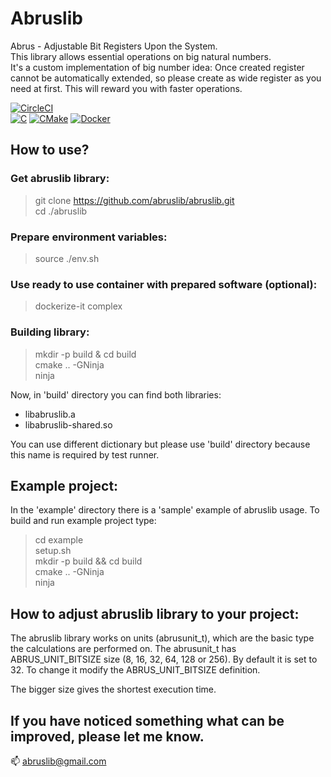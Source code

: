 # Abruslib

Abrus - Adjustable Bit Registers Upon the System.  
This library allows essential operations on big natural numbers.  
It's a custom implementation of big number idea:
Once created register cannot be automatically extended, so please create as wide register as you need at first.
This will reward you with faster operations.

[![CircleCI](https://dl.circleci.com/status-badge/img/gh/abruslib/abruslib/tree/master.svg?style=svg)](https://dl.circleci.com/status-badge/redirect/gh/abruslib/abruslib/tree/master)  
[![C](https://img.shields.io/badge/C-00599C?style=for-the-badge&logo=c&logoColor=white)](https://www.cprogramming.com/)
[![CMake](https://img.shields.io/badge/CMake-064F8C?style=for-the-badge&logo=cmake&logoColor=white)](https://cmake.org/) 
[![Docker](https://img.shields.io/badge/Docker-2CA5E0?style=for-the-badge&logo=docker&logoColor=white)](https://hub.docker.com/r/abruslib/abruslib-image)


## How to use?

### Get abruslib library:
> git clone https://github.com/abruslib/abruslib.git  
> cd ./abruslib  

### Prepare environment variables:
> source ./env.sh  

### Use ready to use container with prepared software (optional):
> dockerize-it complex

### Building library:
> mkdir -p build & cd build  
> cmake .. -GNinja  
> ninja

Now, in 'build' directory you can find both libraries:
- libabruslib.a
- libabruslib-shared.so

You can use different dictionary but please use 'build' directory because this name is required by test runner.

## Example project:
In the 'example' directory there is a 'sample' example of abruslib usage.
To build and run example project type:
> cd example  
> setup.sh  
> mkdir -p build && cd build  
> cmake .. -GNinja  
> ninja  

## How to adjust abruslib library to your project:
The abruslib library works on units (abrusunit_t), which are the basic type the calculations are performed on.
The abrusunit_t has ABRUS_UNIT_BITSIZE size (8, 16, 32, 64, 128 or 256). By default it is set to 32.
To change it modify the ABRUS_UNIT_BITSIZE definition.

The bigger size gives the shortest execution time.


## If you have noticed something what can be improved, please let me know.  
:mailbox: abruslib@gmail.com
